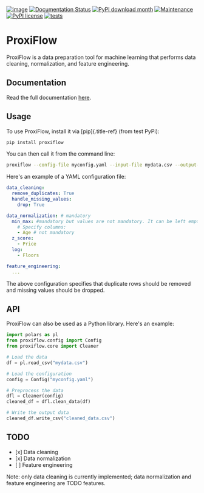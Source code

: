 [![image](https://badge.fury.io/py/proxiflow.svg)](https://badge.fury.io/py/proxiflow)
[![Documentation Status](https://readthedocs.org/projects/proxiflow/badge/?version=latest)](https://proxiflow.readthedocs.io/en/latest/?badge=latest)
[![PyPI download month](https://img.shields.io/pypi/dm/proxiflow.svg)](https://pypi.python.org/pypi/proxiflow/)
[![Maintenance](https://img.shields.io/badge/Maintained%3F-yes-green.svg)](https://github.com/tomesm/proxiflow/graphs/commit-activity)
[![PyPI license](https://img.shields.io/pypi/l/proxiflow.svg)](https://pypi.python.org/pypi/proxiflow/)
[![tests](https://github.com/tomesm/proxiflow/actions/workflows/tests.yml/badge.svg)](https://github.com/tomesm/proxiflow/actions/workflows/tests.yml)


# ProxiFlow

ProxiFlow is a data preparation tool for machine learning that performs
data cleaning, normalization, and feature engineering.

## Documentation
Read the full documentation [here](http://proxiflow.readthedocs.io/).

## Usage

To use ProxiFlow, install it via [pip]{.title-ref} (from test PyPi):

``` bash
pip install proxiflow
```

You can then call it from the command line:

``` bash
proxiflow --config-file myconfig.yaml --input-file mydata.csv --output-file cleaned_data.csv
```

Here\'s an example of a YAML configuration file:

``` yaml
data_cleaning:
  remove_duplicates: True
  handle_missing_values:
    drop: True

data_normalization: # mandatory
  min_max: #mandatory but values are not mandatory. It can be left empty
    # Specify columns:
    - Age # not mandatory
  z_score:
    - Price 
  log:
    - Floors

feature_engineering:
  ...
```

The above configuration specifies that duplicate rows should be removed
and missing values should be dropped.

## API

ProxiFlow can also be used as a Python library. Here\'s an example:

``` python
import polars as pl
from proxiflow.config import Config
from proxiflow.core import Cleaner

# Load the data
df = pl.read_csv("mydata.csv")

# Load the configuration
config = Config("myconfig.yaml")

# Preprocess the data
dfl = Cleaner(config)
cleaned_df = dfl.clean_data(df)

# Write the output data
cleaned_df.write_csv("cleaned_data.csv")
```

## TODO

-   \[x\] Data cleaning
-   \[x\] Data normalization
-   \[ \] Feature engineering

Note: only data cleaning is currently implemented; data normalization
and feature engineering are TODO features.
